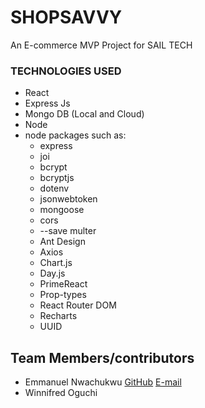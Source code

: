 # SHOPSAVVY

An E-commerce MVP Project for SAIL TECH

### TECHNOLOGIES USED

- React
- Express Js
- Mongo DB (Local and Cloud)
- Node
- node packages such as:
  - express
  - joi
  - bcrypt
  - bcryptjs
  - dotenv
  - jsonwebtoken
  - mongoose
  - cors
  - --save multer
  - Ant Design
  - Axios
  - Chart.js
  - Day.js
  - PrimeReact
  - Prop-types
  - React Router DOM
  - Recharts
  - UUID

## Team Members/contributors

- Emmanuel Nwachukwu [GitHub](https://githib.com/emmanex0121) [E-mail](mailto:emmax0121@gmail.com)
- Winnifred Oguchi
